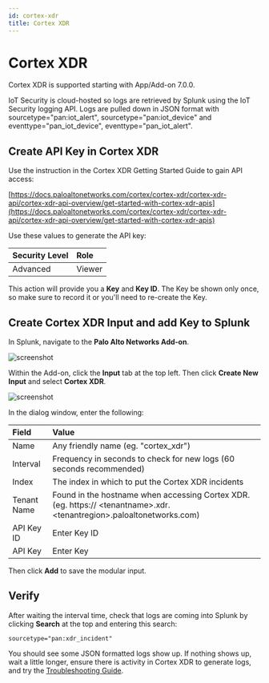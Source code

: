 ```yaml
---
id: cortex-xdr
title: Cortex XDR
---
```


# Cortex XDR

Cortex XDR is supported starting with App/Add-on 7.0.0.

IoT Security is cloud-hosted so logs are retrieved by Splunk using the IoT Security logging API. Logs are pulled down in JSON format with sourcetype="pan:iot_alert", sourcetype="pan:iot_device" and eventtype="pan_iot_device", eventtype="pan_iot_alert".

## Create API Key in Cortex XDR 

Use the instruction in the Cortex XDR Getting Started Guide to gain API access:

[https://docs.paloaltonetworks.com/cortex/cortex-xdr/cortex-xdr-api/cortex-xdr-api-overview/get-started-with-cortex-xdr-apis](https://docs.paloaltonetworks.com/cortex/cortex-xdr/cortex-xdr-api/cortex-xdr-api-overview/get-started-with-cortex-xdr-apis)

Use these values to generate the API key:

| Security Level | Role |
| :--- | :--- |
| Advanced | Viewer |

This action will provide you a **Key** and **Key ID**.  The Key be shown only once, so make sure to record it or you'll need to re-create the Key.

## Create Cortex XDR Input and add Key to Splunk

In Splunk, navigate to the **Palo Alto Networks Add-on**.

![screenshot](/splunk/img/add-on.jpg)


Within the Add-on, click the **Input** tab at the top left.  Then click **Create New Input** and select **Cortex XDR**.

![screenshot](/splunk/img/cortex-xdr-mod-input.jpg)


In the dialog window, enter the following:

| Field | Value |
| :--- | :--- |
| Name | Any friendly name (eg. "cortex_xdr") |
| Interval | Frequency in seconds to check for new logs (60 seconds recommended) |
| Index | The index in which to put the Cortex XDR incidents |
| Tenant Name | Found in the hostname when accessing Cortex XDR. (eg. https:// &lt;tenantname>.xdr. &lt;tenantregion>.paloaltonetworks.com) |
| API Key ID | Enter Key ID |
| API Key | Enter Key |

Then click **Add** to save the modular input.

## Verify

After waiting the interval time, check that logs are coming into Splunk by clicking **Search** at the top and entering this search:

    sourcetype="pan:xdr_incident"

You should see some JSON formatted logs show up. If nothing shows up, wait a little longer, ensure there is activity in Cortex XDR to generate logs, and try the [Troubleshooting Guide](/splunk/docs/troubleshoot#troubleshooting-cortex-xdr).
